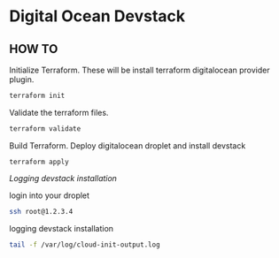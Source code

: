 # Digital Ocean Devstack

## HOW TO

Initialize Terraform. These will be install terraform digitalocean provider plugin.

```bash
terraform init
```

Validate the terraform files.

```bash
terraform validate
```

Build Terraform. Deploy digitalocean droplet and install devstack

```
terraform apply
```

*Logging devstack installation*

login into your droplet

```bash
ssh root@1.2.3.4
```

logging devstack installation

```bash
tail -f /var/log/cloud-init-output.log
```